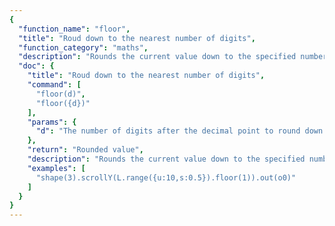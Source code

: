 ```yaml
---
{
  "function_name": "floor",
  "title": "Roud down to the nearest number of digits",
  "function_category": "maths",
  "description": "Rounds the current value down to the specified number of decimal places. This can\nbe used to discretize continous valued functions.",
  "doc": {
    "title": "Roud down to the nearest number of digits",
    "command": [
      "floor(d)",
      "floor({d})"
    ],
    "params": {
      "d": "The number of digits after the decimal point to round down to.\nDefault is 0 which is effectively the nearest lower integer."
    },
    "return": "Rounded value",
    "description": "Rounds the current value down to the specified number of decimal places. This can\nbe used to discretize continous valued functions.",
    "examples": [
      "shape(3).scrollY(L.range({u:10,s:0.5}).floor(1)).out(o0)"
    ]
  }
}
---
```

